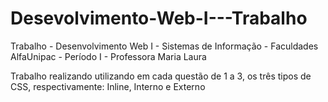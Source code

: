 # Desevolvimento-Web-I---Trabalho
Trabalho - Desenvolvimento Web I - Sistemas de Informação - Faculdades AlfaUnipac - Período I - Professora Maria Laura

Trabalho realizando utilizando em cada questão de 1 a 3, os três tipos de CSS, respectivamente: Inline, Interno e Externo
